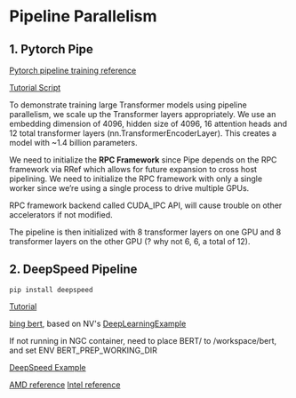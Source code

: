 # Pipeline Parallelism

## 1. Pytorch Pipe
[Pytorch pipeline training reference](https://pytorch.org/tutorials/intermediate/pipeline_tutorial.html)

[Tutorial Script](./torch-pipeline-transformer.py)

To demonstrate training large Transformer models using pipeline parallelism, we scale up the Transformer layers appropriately. We use an embedding dimension of 4096, hidden size of 4096, 16 attention heads and 12 total transformer layers (nn.TransformerEncoderLayer). This creates a model with ~1.4 billion parameters.

We need to initialize the **RPC Framework** since Pipe depends on the RPC framework via RRef which allows for future expansion to cross host pipelining. We need to initialize the RPC framework with only a single worker since we’re using a single process to drive multiple GPUs.

RPC framework backend called CUDA_IPC API, will cause trouble on other accelerators if not modified.

The pipeline is then initialized with 8 transformer layers on one GPU and 8 transformer layers on the other GPU (? why not 6, 6, a total of 12).

## 2. DeepSpeed Pipeline
```pip install deepspeed```

[Tutorial](https://www.deepspeed.ai/tutorials/pipeline/)

[bing bert](https://github.com/microsoft/DeepSpeedExamples/tree/master/training/bing_bert), based on NV's [DeepLearningExample](https://github.com/NVIDIA/DeepLearningExamples/tree/master/PyTorch/LanguageModeling/BERT#dataset-guidelines)

If not running in NGC container, need to place BERT/ to /workspace/bert, and set ENV BERT_PREP_WORKING_DIR

[DeepSpeed Example](https://github.com/microsoft/DeepSpeedExamples/tree/master)

[AMD reference](https://cloudblogs.microsoft.com/opensource/2022/03/21/supporting-efficient-large-model-training-on-amd-instinct-gpus-with-deepspeed/)
[Intel reference]()
